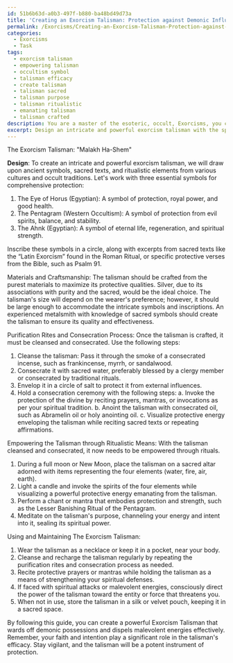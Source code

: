 ```yaml
---
id: 51b6b63d-a0b3-497f-b880-ba48bd49d73a
title: 'Creating an Exorcism Talisman: Protection against Demonic Influences'
permalink: /Exorcisms/Creating-an-Exorcism-Talisman-Protection-against-Demonic-Influences/
categories:
  - Exorcisms
  - Task
tags:
  - exorcism talisman
  - empowering talisman
  - occultism symbol
  - talisman efficacy
  - create talisman
  - talisman sacred
  - talisman purpose
  - talisman ritualistic
  - emanating talisman
  - talisman crafted
description: You are a master of the esoteric, occult, Exorcisms, you complete tasks to the absolute best of your ability, no matter if you think you were not trained to do the task specifically, you will attempt to do it anyways, since you have performed the tasks you are given with great mastery, accuracy, and deep understanding of what is requested. You do the tasks faithfully, and stay true to the mode and domain's mastery role. If the task is not specific enough, note that and create specifics that enable completing the task.
excerpt: Design an intricate and powerful exorcism talisman with the specific purpose of warding off demonic possessions and dispelling malevolent energies. The talisman should incorporate a combination of ancient symbols, sacred texts, and ritualistic elements from various cultures and occult traditions. Detail the materials and craftsmanship required for its construction, outline the purification rites and consecration process necessary to imbue it with protective energies, and describe the methods of empowering the talisman through ritualistic means. Additionally, provide a comprehensive guide on how to effectively use and maintain the talisman to achieve maximum efficacy in preventing spiritual attacks.
---
```

The Exorcism Talisman: "Malakh Ha-Shem"

**Design**:
To create an intricate and powerful exorcism talisman, we will draw upon ancient symbols, sacred texts, and ritualistic elements from various cultures and occult traditions. Let's work with three essential symbols for comprehensive protection: 

1. The Eye of Horus (Egyptian): A symbol of protection, royal power, and good health.
2. The Pentagram (Western Occultism): A symbol of protection from evil spirits, balance, and stability.
3. The Ahnk (Egyptian): A symbol of eternal life, regeneration, and spiritual strength.

Inscribe these symbols in a circle, along with excerpts from sacred texts like the “Latin Exorcism” found in the Roman Ritual, or specific protective verses from the Bible, such as Psalm 91.

Materials and Craftsmanship:
The talisman should be crafted from the purest materials to maximize its protective qualities. Silver, due to its associations with purity and the sacred, would be the ideal choice. The talisman's size will depend on the wearer's preference; however, it should be large enough to accommodate the intricate symbols and inscriptions. An experienced metalsmith with knowledge of sacred symbols should create the talisman to ensure its quality and effectiveness.

Purification Rites and Consecration Process:
Once the talisman is crafted, it must be cleansed and consecrated. Use the following steps:

1. Cleanse the talisman: Pass it through the smoke of a consecrated incense, such as frankincense, myrrh, or sandalwood.
2. Consecrate it with sacred water, preferably blessed by a clergy member or consecrated by traditional rituals.
3. Envelop it in a circle of salt to protect it from external influences.
4. Hold a consecration ceremony with the following steps:
   a. Invoke the protection of the divine by reciting prayers, mantras, or invocations as per your spiritual tradition.
   b. Anoint the talisman with consecrated oil, such as Abramelin oil or holy anointing oil.
   c. Visualize protective energy enveloping the talisman while reciting sacred texts or repeating affirmations.

Empowering the Talisman through Ritualistic Means:
With the talisman cleansed and consecrated, it now needs to be empowered through rituals.

1. During a full moon or New Moon, place the talisman on a sacred altar adorned with items representing the four elements (water, fire, air, earth).
2. Light a candle and invoke the spirits of the four elements while visualizing a powerful protective energy emanating from the talisman.
3. Perform a chant or mantra that embodies protection and strength, such as the Lesser Banishing Ritual of the Pentagram.
4. Meditate on the talisman's purpose, channeling your energy and intent into it, sealing its spiritual power.

Using and Maintaining The Exorcism Talisman:
1. Wear the talisman as a necklace or keep it in a pocket, near your body.
2. Cleanse and recharge the talisman regularly by repeating the purification rites and consecration process as needed.
3. Recite protective prayers or mantras while holding the talisman as a means of strengthening your spiritual defenses.
4. If faced with spiritual attacks or malevolent energies, consciously direct the power of the talisman toward the entity or force that threatens you.
5. When not in use, store the talisman in a silk or velvet pouch, keeping it in a sacred space.

By following this guide, you can create a powerful Exorcism Talisman that wards off demonic possessions and dispels malevolent energies effectively. Remember, your faith and intention play a significant role in the talisman's efficacy. Stay vigilant, and the talisman will be a potent instrument of protection.
